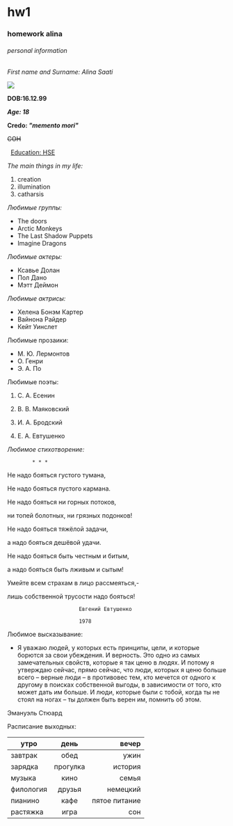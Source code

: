 # hw1
### homework alina
###### _personal information_


*First name and Surname: Alina Saati*

![](https://pp.userapi.com/c639522/v639522327/5d0bf/AYuoHJ45q7g.jpg)

**DOB:16.12.99**

***Age: 18***

**Credo: *"memento mori"***

~~СОН~~

  [Education: HSE](https://www.hse.ru "heaven")
  
_The main things in my life:_
1. creation
2. illumination
3. catharsis

_Любимые группы:_
* The doors
* Arctic Monkeys
* The Last Shadow Puppets
* Imagine Dragons


_Любимые актеры:_
 - Ксавье Долан
 - Пол Дано
 - Мэтт Деймон
 
 *Любимые актрисы:*
 + Хелена Бонэм Картер
 + Вайнона Райдер
 + Кейт Уинслет
 
 Любимые прозаики:
 - М. Ю. Лермонтов
 - О. Генри
 - Э. А. По
 
 Любимые поэты:
 1. С. А. Есенин
 
 2. В. В. Маяковский
 
 3. И. А. Бродский
 
 4. Е. А. Евтушенко
 
 *Любимое стихотворение:*
 
            * * * 
            
 Не надо бояться густого тумана,
 
 Не надо бояться пустого кармана.
 
 Не надо бояться ни горных потоков,
 
 ни топей болотных, ни грязных подонков!
 
 
 Не надо бояться тяжёлой задачи,
 
 а надо бояться дешёвой удачи.
 
 Не надо бояться быть честным и битым,
 
 а надо бояться быть лживым и сытым!
 
 
 Умейте всем страхам в лицо рассмеяться,- 
 
 лишь собственной трусости надо бояться!
 
                           Евгений Евтушенко
                           
                           1978 
 
 Любимое высказывание:
 
  * Я уважаю людей, у которых есть принципы, цели, и которые борются за свои убеждения. И верность. Это одно из самых замечательных свойств, которые я так ценю в людях. И потому я утверждаю сейчас, прямо сейчас, что люди, которых я ценю больше всего – верные люди – в противовес тем, кто мечется от одного к другому в поисках собственной выгоды, в зависимости от того, кто может дать им больше. И люди, которые были с тобой, когда ты не стоял на ногах – ты должен быть верен им, помнить об этом.
  
Эмануэль Стюард

Расписание выходных:

утро|день|вечер
---|:---:|---:
завтрак|обед|ужин
зарядка|прогулка|история
музыка|кино|семья
филология|друзья|немецкий
пианино|кафе|пятое питание
растяжка|игра|сон
